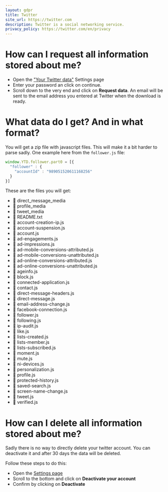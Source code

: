 ```yaml
---
layout: gdpr
title: Twitter
site_url: https://twitter.com
description: Twitter is a social networking service.
privacy_policy: https://twitter.com/en/privacy
---
```

# How can I request all information stored about me?

* Open the ["Your Twitter data"](https://twitter.com/settings/your_twitter_data) Settings page
* Enter your password an click on continue.
* Scroll down to the very end and click on **Request data**. An email will
  be sent to the email address you entered at Twitter when the download is ready.

# What data do I get? And in what format?

You will get a zip file with javascript files. This will make it a bit
harder to parse sadly. One example here from the `follower.js` file:

```javascript
window.YTD.follower.part0 = [{
  "follower" : {
    "accountId" : "989051520611168256"
  }
}]
```

These are the files you will get:

<ul>
  <li>&#128193; direct_message_media</li>
  <li>&#128193; profile_media</li>
  <li>&#128193; tweet_media</li>
  <li>&#128196; README.txt</li>
  <li>&#128196; account-creation-ip.js</li>
  <li>&#128196; account-suspension.js</li>
  <li>&#128196; account.js</li>
  <li>&#128196; ad-engagements.js</li>
  <li>&#128196; ad-impressions.js</li>
  <li>&#128196; ad-mobile-conversions-attributed.js</li>
  <li>&#128196; ad-mobile-conversions-unattributed.js</li>
  <li>&#128196; ad-online-conversions-attributed.js</li>
  <li>&#128196; ad-online-conversions-unattributed.js</li>
  <li>&#128196; ageinfo.js</li>
  <li>&#128196; block.js</li>
  <li>&#128196; connected-application.js</li>
  <li>&#128196; contact.js</li>
  <li>&#128196; direct-message-headers.js</li>
  <li>&#128196; direct-message.js</li>
  <li>&#128196; email-address-change.js</li>
  <li>&#128196; facebook-connection.js</li>
  <li>&#128196; follower.js</li>
  <li>&#128196; following.js</li>
  <li>&#128196; ip-audit.js</li>
  <li>&#128196; like.js</li>
  <li>&#128196; lists-created.js</li>
  <li>&#128196; lists-member.js</li>
  <li>&#128196; lists-subscribed.js</li>
  <li>&#128196; moment.js</li>
  <li>&#128196; mute.js</li>
  <li>&#128196; ni-devices.js</li>
  <li>&#128196; personalization.js</li>
  <li>&#128196; profile.js</li>
  <li>&#128196; protected-history.js</li>
  <li>&#128196; saved-search.js</li>
  <li>&#128196; screen-name-change.js</li>
  <li>&#128196; tweet.js</li>
  <li>&#128196; verified.js</li>
</ul>

# How can I delete all information stored about me?

Sadly there is no way to directly delete your twitter account. You can
deactivate it and after 30 days the data will be deleted.

Follow these steps to do this:

* Open the [Settings page](https://twitter.com/settings/account)
* Scroll to the bottom and click on **Deactivate your account**
* Confirm by clicking on **Deactivate**

